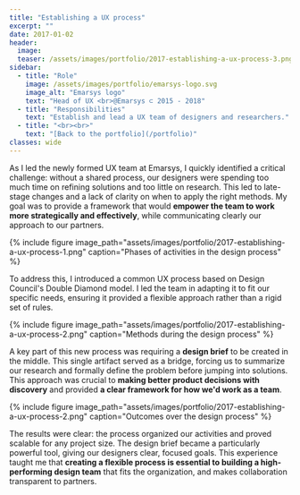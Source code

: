 ```yaml
---
title: "Establishing a UX process"
excerpt: ""
date: 2017-01-02
header:
  image:
  teaser: /assets/images/portfolio/2017-establishing-a-ux-process-3.png
sidebar:
  - title: "Role"
    image: /assets/images/portfolio/emarsys-logo.svg
    image_alt: "Emarsys logo"
    text: "Head of UX <br>@Emarsys ⊂ 2015 - 2018"
  - title: "Responsibilities"
    text: "Establish and lead a UX team of designers and researchers."
  - title: "<br><br>"
    text: "[Back to the portfolio](/portfolio)"
classes: wide
---
```


As I led the newly formed UX team at Emarsys, I quickly identified a critical challenge: without a shared process, our designers were spending too much time on refining solutions and too little on research. This led to late-stage changes and a lack of clarity on when to apply the right methods. My goal was to provide a framework that would **empower the team to work more strategically and effectively**, while communicating clearly our approach to our partners.

{% include figure image_path="assets/images/portfolio/2017-establishing-a-ux-process-1.png" caption="Phases of activities in the design process" %}

To address this, I introduced a common UX process based on Design Council's Double Diamond model. I led the team in adapting it to fit our specific needs, ensuring it provided a flexible approach rather than a rigid set of rules. 

{% include figure image_path="assets/images/portfolio/2017-establishing-a-ux-process-2.png" caption="Methods during the design process" %}

A key part of this new process was requiring a **design brief** to be created in the middle. This single artifact served as a bridge, forcing us to summarize our research and formally define the problem before jumping into solutions. This approach was crucial to **making better product decisions with discovery** and provided **a clear framework for how we'd work as a team**.

{% include figure image_path="assets/images/portfolio/2017-establishing-a-ux-process-2.png" caption="Outcomes over the design process" %}

The results were clear: the process organized our activities and proved scalable for any project size. The design brief became a particularly powerful tool, giving our designers clear, focused goals. This experience taught me that **creating a flexible process is essential to building a high-performing design team** that fits the organization, and makes collaboration transparent to partners.